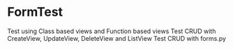 # FormTest
Test using Class based views and Function based views 
Test CRUD with CreateView, UpdateView, DeleteView and ListView
Test CRUD with forms.py
